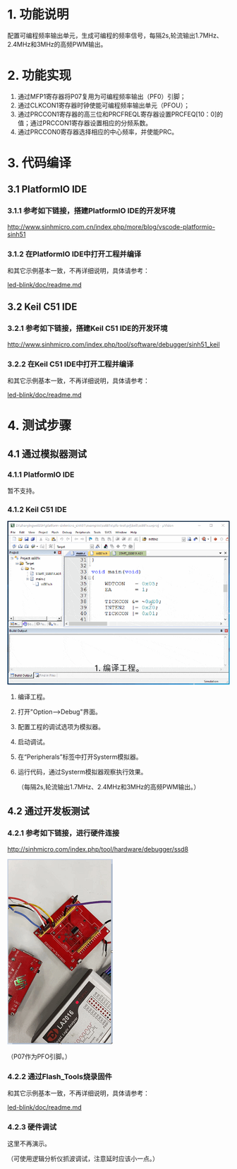 # 1. 功能说明
配置可编程频率输出单元，生成可编程的频率信号，每隔2s,轮流输出1.7MHz、2.4MHz和3MHz的高频PWM输出。

# 2. 功能实现

1. 通过MFP1寄存器将P07复用为可编程频率输出（PF0）引脚；
2. 通过CLKCON1寄存器时钟使能可编程频率输出单元（PFOU）；
3. 通过PRCCON1寄存器的高三位和PRCFREQL寄存器设置PRCFEQ[10：0]的值；通过PRCCON1寄存器设置相应的分频系数。
4. 通过PRCCON0寄存器选择相应的中心频率，并使能PRC。

# 3. 代码编译

## 3.1 PlatformIO IDE

### 3.1.1 参考如下链接，搭建PlatformIO IDE的开发环境

http://www.sinhmicro.com.cn/index.php/more/blog/vscode-platformio-sinh51

### 3.1.2 在PlatformIO IDE中打开工程并编译

和其它示例基本一致，不再详细说明，具体请参考：

[led-blink/doc/readme.md](../../led-blink/doc/readme.md)

## 3.2 Keil C51 IDE

### 3.2.1 参考如下链接，搭建Keil C51 IDE的开发环境

http://www.sinhmicro.com/index.php/tool/software/debugger/sinh51_keil

### 3.2.2 在Keil C51 IDE中打开工程并编译

和其它示例基本一致，不再详细说明，具体请参考：

[led-blink/doc/readme.md](../../led-blink/doc/readme.md)

# 4. 测试步骤

## 4.1 通过模拟器测试
### 4.1.1 PlatformIO IDE

暂不支持。

### 4.1.2 Keil C51 IDE
![image](./pfo-test-simulator.gif)

1. 编译工程。

2. 打开"Option-->Debug"界面。

3. 配置工程的调试选项为模拟器。

4. 启动调试。

5. 在“Peripherals”标签中打开Systerm模拟器。

6. 运行代码，通过Systerm模拟器观察执行效果。

   （每隔2s,轮流输出1.7MHz、2.4MHz和3MHz的高频PWM输出。）

## 4.2 通过开发板测试

### 4.2.1 参考如下链接，进行硬件连接

http://sinhmicro.com/index.php/tool/hardware/debugger/ssd8

![image](./pfo-test-hardware.gif)

（P07作为PFO引脚。）

### 4.2.2 通过Flash_Tools烧录固件

和其它示例基本一致，不再详细说明，具体请参考：

[led-blink/doc/readme.md](../../led-blink/doc/readme.md)

### 4.2.3 硬件调试

这里不再演示。

（可使用逻辑分析仪抓波调试，注意延时应该小一点。）

